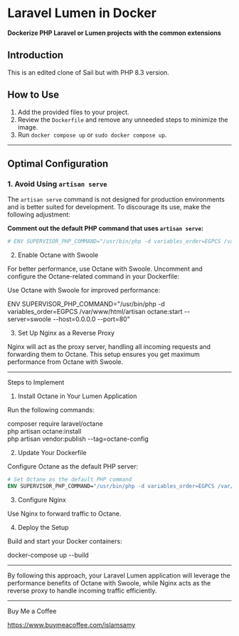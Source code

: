 # Laravel Lumen in Docker  

**Dockerize PHP Laravel or Lumen projects with the common extensions**  

## Introduction  
This is an edited clone of Sail but with PHP 8.3 version.  

## How to Use  
1. Add the provided files to your project.  
2. Review the `Dockerfile` and remove any unneeded steps to minimize the image.  
3. Run `docker compose up` or `sudo docker compose up`.  

---

## Optimal Configuration  

### 1. Avoid Using `artisan serve`  
The `artisan serve` command is not designed for production environments and is better suited for development. To discourage its use, make the following adjustment:  

**Comment out the default PHP command that uses `artisan serve`:**  
```dockerfile
# ENV SUPERVISOR_PHP_COMMAND="/usr/bin/php -d variables_order=EGPCS /var/www/html/artisan serve --host=0.0.0.0 --port=80"
```
2. Enable Octane with Swoole

For better performance, use Octane with Swoole. Uncomment and configure the Octane-related command in your Dockerfile:

Use Octane with Swoole for improved performance:

ENV SUPERVISOR_PHP_COMMAND="/usr/bin/php -d variables_order=EGPCS /var/www/html/artisan octane:start --server=swoole --host=0.0.0.0 --port=80"

3. Set Up Nginx as a Reverse Proxy

Nginx will act as the proxy server, handling all incoming requests and forwarding them to Octane. This setup ensures you get maximum performance from Octane with Swoole.


---

Steps to Implement

1. Install Octane in Your Lumen Application

Run the following commands:

composer require laravel/octane  
php artisan octane:install  
php artisan vendor:publish --tag=octane-config

2. Update Your Dockerfile

Configure Octane as the default PHP server:

```dockerfile
# Set Octane as the default PHP command
ENV SUPERVISOR_PHP_COMMAND="/usr/bin/php -d variables_order=EGPCS /var/www/html/artisan octane:start --server=swoole --host=0.0.0.0 --port=80"
```

3. Configure Nginx

Use Nginx to forward traffic to Octane.

4. Deploy the Setup

Build and start your Docker containers:

docker-compose up --build


---

By following this approach, your Laravel Lumen application will leverage the performance benefits of Octane with Swoole, while Nginx acts as the reverse proxy to handle incoming traffic efficiently.


---

Buy Me a Coffee

https://www.buymeacoffee.com/islamsamy

